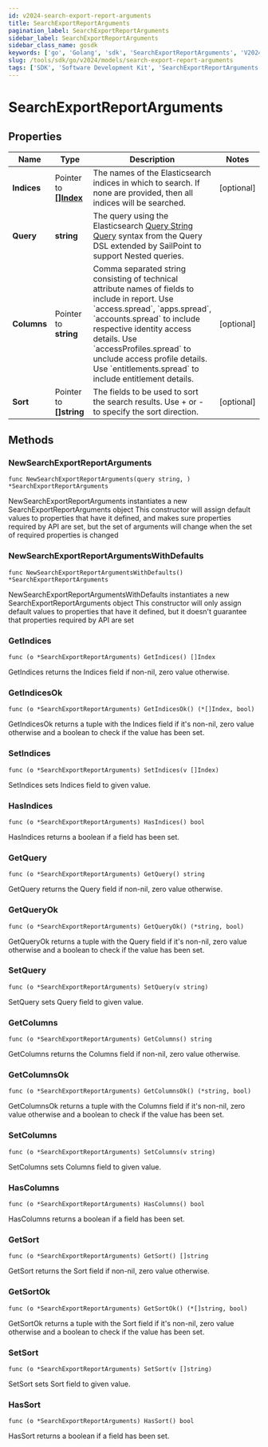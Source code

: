 ```yaml
---
id: v2024-search-export-report-arguments
title: SearchExportReportArguments
pagination_label: SearchExportReportArguments
sidebar_label: SearchExportReportArguments
sidebar_class_name: gosdk
keywords: ['go', 'Golang', 'sdk', 'SearchExportReportArguments', 'V2024SearchExportReportArguments'] 
slug: /tools/sdk/go/v2024/models/search-export-report-arguments
tags: ['SDK', 'Software Development Kit', 'SearchExportReportArguments', 'V2024SearchExportReportArguments']
---
```


# SearchExportReportArguments

## Properties

Name | Type | Description | Notes
------------ | ------------- | ------------- | -------------
**Indices** | Pointer to [**[]Index**](index) | The names of the Elasticsearch indices in which to search. If none are provided, then all indices will be searched. | [optional] 
**Query** | **string** | The query using the Elasticsearch [Query String Query](https://www.elastic.co/guide/en/elasticsearch/reference/5.2/query-dsl-query-string-query.html#query-string) syntax from the Query DSL extended by SailPoint to support Nested queries. | 
**Columns** | Pointer to **string** | Comma separated string consisting of technical attribute names of fields to include in report.  Use &#x60;access.spread&#x60;, &#x60;apps.spread&#x60;, &#x60;accounts.spread&#x60; to include respective identity access details.  Use &#x60;accessProfiles.spread&#x60; to unclude access profile details.  Use &#x60;entitlements.spread&#x60; to include entitlement details.  | [optional] 
**Sort** | Pointer to **[]string** | The fields to be used to sort the search results. Use + or - to specify the sort direction. | [optional] 

## Methods

### NewSearchExportReportArguments

`func NewSearchExportReportArguments(query string, ) *SearchExportReportArguments`

NewSearchExportReportArguments instantiates a new SearchExportReportArguments object
This constructor will assign default values to properties that have it defined,
and makes sure properties required by API are set, but the set of arguments
will change when the set of required properties is changed

### NewSearchExportReportArgumentsWithDefaults

`func NewSearchExportReportArgumentsWithDefaults() *SearchExportReportArguments`

NewSearchExportReportArgumentsWithDefaults instantiates a new SearchExportReportArguments object
This constructor will only assign default values to properties that have it defined,
but it doesn't guarantee that properties required by API are set

### GetIndices

`func (o *SearchExportReportArguments) GetIndices() []Index`

GetIndices returns the Indices field if non-nil, zero value otherwise.

### GetIndicesOk

`func (o *SearchExportReportArguments) GetIndicesOk() (*[]Index, bool)`

GetIndicesOk returns a tuple with the Indices field if it's non-nil, zero value otherwise
and a boolean to check if the value has been set.

### SetIndices

`func (o *SearchExportReportArguments) SetIndices(v []Index)`

SetIndices sets Indices field to given value.

### HasIndices

`func (o *SearchExportReportArguments) HasIndices() bool`

HasIndices returns a boolean if a field has been set.

### GetQuery

`func (o *SearchExportReportArguments) GetQuery() string`

GetQuery returns the Query field if non-nil, zero value otherwise.

### GetQueryOk

`func (o *SearchExportReportArguments) GetQueryOk() (*string, bool)`

GetQueryOk returns a tuple with the Query field if it's non-nil, zero value otherwise
and a boolean to check if the value has been set.

### SetQuery

`func (o *SearchExportReportArguments) SetQuery(v string)`

SetQuery sets Query field to given value.


### GetColumns

`func (o *SearchExportReportArguments) GetColumns() string`

GetColumns returns the Columns field if non-nil, zero value otherwise.

### GetColumnsOk

`func (o *SearchExportReportArguments) GetColumnsOk() (*string, bool)`

GetColumnsOk returns a tuple with the Columns field if it's non-nil, zero value otherwise
and a boolean to check if the value has been set.

### SetColumns

`func (o *SearchExportReportArguments) SetColumns(v string)`

SetColumns sets Columns field to given value.

### HasColumns

`func (o *SearchExportReportArguments) HasColumns() bool`

HasColumns returns a boolean if a field has been set.

### GetSort

`func (o *SearchExportReportArguments) GetSort() []string`

GetSort returns the Sort field if non-nil, zero value otherwise.

### GetSortOk

`func (o *SearchExportReportArguments) GetSortOk() (*[]string, bool)`

GetSortOk returns a tuple with the Sort field if it's non-nil, zero value otherwise
and a boolean to check if the value has been set.

### SetSort

`func (o *SearchExportReportArguments) SetSort(v []string)`

SetSort sets Sort field to given value.

### HasSort

`func (o *SearchExportReportArguments) HasSort() bool`

HasSort returns a boolean if a field has been set.


